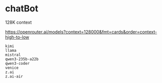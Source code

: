 # chatBot

128K context

<https://openrouter.ai/models?context=128000&fmt=cards&order=context-high-to-low>

~~~
kimi
llama
mistral
qwen3-235b-a22b
qwen3-coder
venice
z.ai
z.ai-air
~~~
